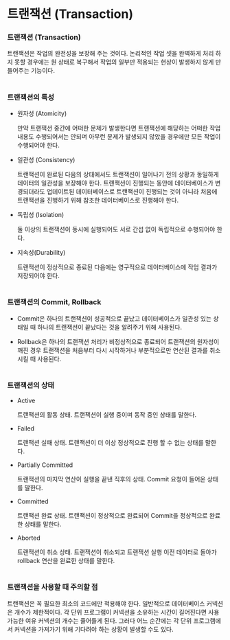 # 트랜잭션 (Transaction)

### 트랜잭션 (Transaction)

트랜잭션은 작업의 완전성을 보장해 주는 것이다. 논리적인 작업 셋을 완벽하게 처리 하지 못할 경우에는 원 상태로 복구해서 작업의 일부만 적용되는 현상이 발생하지 않게 만들어주는 기능이다.

#

### 트랜잭션의 특성

- 원자성 (Atomicity)

  만약 트랜잭션 중간에 어떠한 문제가 발생한다면 트랜잭션에 해당하는 어떠한 작업 내용도 수행되어서는 안되며 아무런 문제가 발생되지 않았을 경우에만 모든 작업이 수행되어야 한다.

- 일관성 (Consistency)

  트랜잭션이 완료된 다음의 상태에서도 트랜잭션이 일어나기 전의 상황과 동일하게 데이터의 일관성을 보장해야 한다. 트랜잭션이 진행되는 동안에 데이터베이스가 변경되더라도 업데이트된 데이터베이스로 트랜잭션이 진행되는 것이 아니라 처음에 트랜잭션을 진행하기 위해 참조한 데이터베이스로 진행해야 한다.

- 독립성 (Isolation)

  둘 이상의 트랜잭션이 동시에 실행되어도 서로 간섭 없이 독립적으로 수행되어야 한다.

- 지속성(Durability)

  트랜잭션이 정상적으로 종료된 다음에는 영구적으로 데이터베이스에 작업 결과가 저장되어야 한다.

#

### 트랜잭션의 Commit, Rollback

- Commit은 하나의 트랜잭션이 성공적으로 끝났고 데이터베이스가 일관성 있는 상태일 때 하나의 트랜잭션이 끝났다는 것을 알려주기 위해 사용된다.

- Rollback은 하나의 트랜잭션 처리가 비정상적으로 종료되어 트랜잭션의 원자성이 깨진 경우 트랜잭션을 처음부터 다시 시작하거나 부분적으로만 연산된 결과를 취소시킬 때 사용된다.

#

### 트랜잭션의 상태

- Active

  트랜잭션의 활동 상태. 트랜잭션이 실행 중이며 동작 중인 상태를 말한다.

- Failed

  트랜잭션 실패 상태. 트랜잭션이 더 이상 정상적으로 진행 할 수 없는 상태를 말한다.

- Partially Committed

  트랜잭션의 마지막 연산이 실행을 끝낸 직후의 상태. Commit 요청이 들어온 상태를 말한다.

- Committed

  트랜잭션 완료 상태. 트랜잭션이 정상적으로 완료되어 Commit을 정상적으로 완료한 상태를 말한다.

- Aborted

  트랜잭션이 취소 상태. 트랜잭션이 취소되고 트랜잭션 실행 이전 데이터로 돌아가 rollback 연산을 완료한 상태를 말한다.

#

### 트랜잭션을 사용할 때 주의할 점

트랜잭션은 꼭 필요한 최소의 코드에만 적용해야 한다. 일반적으로 데이터베이스 커넥션은 개수가 제한적이다. 각 단위 프로그램이 커넥션을 소유하는 시간이 길어진다면 사용 가능한 여유 커넥션의 개수는 줄어들게 된다. 그러다 어느 순간에는 각 단위 프로그램에서 커넥션을 가져가기 위해 기다려야 하는 상황이 발생할 수도 있다.
